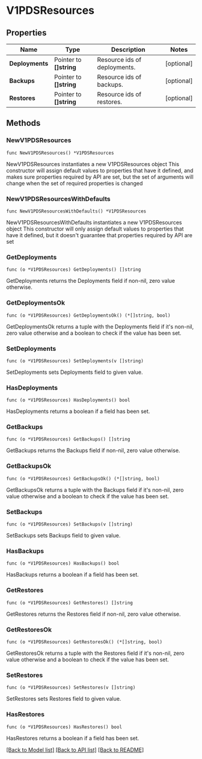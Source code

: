 # V1PDSResources

## Properties

Name | Type | Description | Notes
------------ | ------------- | ------------- | -------------
**Deployments** | Pointer to **[]string** | Resource ids of deployments. | [optional] 
**Backups** | Pointer to **[]string** | Resource ids of backups. | [optional] 
**Restores** | Pointer to **[]string** | Resource ids of restores. | [optional] 

## Methods

### NewV1PDSResources

`func NewV1PDSResources() *V1PDSResources`

NewV1PDSResources instantiates a new V1PDSResources object
This constructor will assign default values to properties that have it defined,
and makes sure properties required by API are set, but the set of arguments
will change when the set of required properties is changed

### NewV1PDSResourcesWithDefaults

`func NewV1PDSResourcesWithDefaults() *V1PDSResources`

NewV1PDSResourcesWithDefaults instantiates a new V1PDSResources object
This constructor will only assign default values to properties that have it defined,
but it doesn't guarantee that properties required by API are set

### GetDeployments

`func (o *V1PDSResources) GetDeployments() []string`

GetDeployments returns the Deployments field if non-nil, zero value otherwise.

### GetDeploymentsOk

`func (o *V1PDSResources) GetDeploymentsOk() (*[]string, bool)`

GetDeploymentsOk returns a tuple with the Deployments field if it's non-nil, zero value otherwise
and a boolean to check if the value has been set.

### SetDeployments

`func (o *V1PDSResources) SetDeployments(v []string)`

SetDeployments sets Deployments field to given value.

### HasDeployments

`func (o *V1PDSResources) HasDeployments() bool`

HasDeployments returns a boolean if a field has been set.

### GetBackups

`func (o *V1PDSResources) GetBackups() []string`

GetBackups returns the Backups field if non-nil, zero value otherwise.

### GetBackupsOk

`func (o *V1PDSResources) GetBackupsOk() (*[]string, bool)`

GetBackupsOk returns a tuple with the Backups field if it's non-nil, zero value otherwise
and a boolean to check if the value has been set.

### SetBackups

`func (o *V1PDSResources) SetBackups(v []string)`

SetBackups sets Backups field to given value.

### HasBackups

`func (o *V1PDSResources) HasBackups() bool`

HasBackups returns a boolean if a field has been set.

### GetRestores

`func (o *V1PDSResources) GetRestores() []string`

GetRestores returns the Restores field if non-nil, zero value otherwise.

### GetRestoresOk

`func (o *V1PDSResources) GetRestoresOk() (*[]string, bool)`

GetRestoresOk returns a tuple with the Restores field if it's non-nil, zero value otherwise
and a boolean to check if the value has been set.

### SetRestores

`func (o *V1PDSResources) SetRestores(v []string)`

SetRestores sets Restores field to given value.

### HasRestores

`func (o *V1PDSResources) HasRestores() bool`

HasRestores returns a boolean if a field has been set.


[[Back to Model list]](../README.md#documentation-for-models) [[Back to API list]](../README.md#documentation-for-api-endpoints) [[Back to README]](../README.md)


